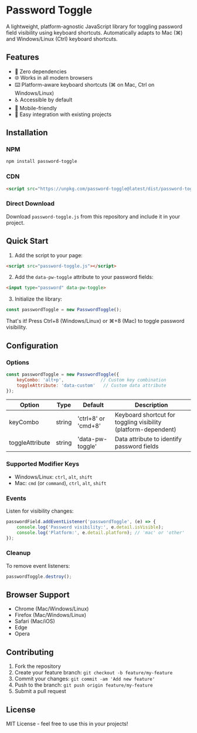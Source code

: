 # Password Toggle

A lightweight, platform-agnostic JavaScript library for toggling password field visibility using keyboard shortcuts. Automatically adapts to Mac (⌘) and Windows/Linux (Ctrl) keyboard shortcuts.

## Features

- 🚀 Zero dependencies
- 🌐 Works in all modern browsers
- ⌨️ Platform-aware keyboard shortcuts (⌘ on Mac, Ctrl on Windows/Linux)
- ♿ Accessible by default
- 📱 Mobile-friendly
- 🔌 Easy integration with existing projects

## Installation

### NPM
```bash
npm install password-toggle
```

### CDN
```html
<script src="https://unpkg.com/password-toggle@latest/dist/password-toggle.min.js"></script>
```

### Direct Download
Download `password-toggle.js` from this repository and include it in your project.

## Quick Start

1. Add the script to your page:
```html
<script src="password-toggle.js"></script>
```

2. Add the `data-pw-toggle` attribute to your password fields:
```html
<input type="password" data-pw-toggle>
```

3. Initialize the library:
```javascript
const passwordToggle = new PasswordToggle();
```

That's it! Press Ctrl+8 (Windows/Linux) or ⌘+8 (Mac) to toggle password visibility.

## Configuration

### Options

```javascript
const passwordToggle = new PasswordToggle({
    keyCombo: 'alt+p',              // Custom key combination
    toggleAttribute: 'data-custom'   // Custom data attribute
});
```

| Option | Type | Default | Description |
|--------|------|---------|-------------|
| keyCombo | string | 'ctrl+8' or 'cmd+8' | Keyboard shortcut for toggling visibility (platform-dependent) |
| toggleAttribute | string | 'data-pw-toggle' | Data attribute to identify password fields |

### Supported Modifier Keys
- Windows/Linux: `ctrl`, `alt`, `shift`
- Mac: `cmd` (or `command`), `ctrl`, `alt`, `shift`

### Events

Listen for visibility changes:

```javascript
passwordField.addEventListener('passwordToggle', (e) => {
    console.log('Password visibility:', e.detail.isVisible);
    console.log('Platform:', e.detail.platform); // 'mac' or 'other'
});
```

### Cleanup

To remove event listeners:

```javascript
passwordToggle.destroy();
```

## Browser Support

- Chrome (Mac/Windows/Linux)
- Firefox (Mac/Windows/Linux)
- Safari (Mac/iOS)
- Edge
- Opera

## Contributing

1. Fork the repository
2. Create your feature branch: `git checkout -b feature/my-feature`
3. Commit your changes: `git commit -am 'Add new feature'`
4. Push to the branch: `git push origin feature/my-feature`
5. Submit a pull request

## License

MIT License - feel free to use this in your projects!
